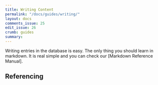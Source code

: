 ```yaml
---
title: Writing Content
permalink: "/docs/guides/writing/"
layout: docs
comments_issue: 25
edit_issue: 26
crumb: guides
summary:
---
```


Writing entries in the database is easy. The only thing you should learn in markdown. It is real simple and you can check our [Markdown Reference Manual].

## Referencing
